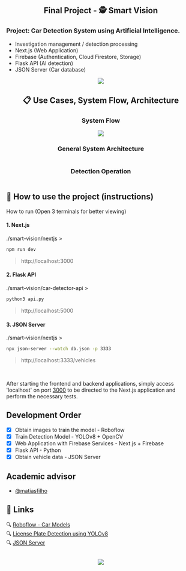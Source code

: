 <div align="center">
  
  ## Final Project - 🕵 Smart Vision
  
</div>

### Project: Car Detection System using Artificial Intelligence.

- Investigation management / detection processing
- Next.js (Web Application)
- Firebase (Authentication, Cloud Firestore, Storage)
- Flask API (AI detection)
- JSON Server (Car database)

<div align="center">
  <img src="https://github.com/user-attachments/assets/2d1a7181-acf2-4661-9bfc-cbed3af3dc90" >
</div>
    
<div align="center">
  
  ## 📋 Use Cases, System Flow, Architecture

  ### System Flow
  
  <img src="https://github.com/user-attachments/assets/04e023b9-de14-4442-a57b-f9703262f4c2" />
  
  ### General System Architecture
  
  <img src="" />
  
  ### Detection Operation
  
  <img src="" />

</div>

## 🚦 How to use the project (instructions)

How to run (Open 3 terminals for better viewing)

#### 1. Next.js
./smart-vision/nextjs >
```bash 
npm run dev
```
> http://localhost:3000

#### 2. Flask API
./smart-vision/car-detector-api >
```bash 
python3 api.py
```
> http://localhost:5000

#### 3. JSON Server
./smart-vision/nextjs >
```bash 
npx json-server --watch db.json -p 3333
```
> http://localhost:3333/vehicles

<br>

After starting the frontend and backend applications, simply access 'localhost' on port [3000](http://localhost:3000/) to be directed to the Next.js application and perform the necessary tests.

## Development Order
- [x] Obtain images to train the model - Roboflow
- [x] Train Detection Model - YOLOv8 + OpenCV
- [x] Web Application with Firebase Services - Next.js + Firebase
- [x] Flask API - Python
- [x] Obtain vehicle data - JSON Server

## Academic advisor

- [@matiasfilho](https://www.linkedin.com/in/jmlf1981/)

## 🔗 Links
🔍 [Roboflow - Car Models](https://universe.roboflow.com/cardetection-lwoni/car-models-lir65)  
🔍 [License Plate Detection using YOLOv8](https://github.com/Muhammad-Zeerak-Khan/Automatic-License-Plate-Recognition-using-YOLOv8)  
🔍 [JSON Server](https://github.com/typicode/json-server/tree/v0)

##
<p align="center">
  <a href="https://skillicons.dev">
    <img src="https://skillicons.dev/icons?i=next,typescript,tailwind,firebase,python,flask,opencv,pytorch" >
  </a>
</p>
